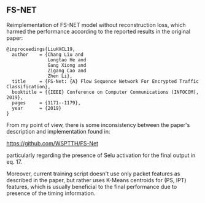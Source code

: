 ## FS-NET

Reimplementation of FS-NET model without reconstruction loss, 
which harmed the performance according to the reported results in the original 
paper:

```
@inproceedings{LiuHXCL19,
  author    = {Chang Liu and
               Longtao He and
               Gang Xiong and
               Zigang Cao and
               Zhen Li},
  title     = {FS-Net: {A} Flow Sequence Network For Encrypted Traffic Classification},
  booktitle = {{IEEE} Conference on Computer Communications (INFOCOM), 2019},
  pages     = {1171--1179},
  year      = {2019}
}
```
From my point of view, there is some inconsistency between the paper's 
description and implementation found in:

https://github.com/WSPTTH/FS-Net

particularly regarding the presence of Selu activation for the final 
output in eq. 17.

Moreover, current training script doesn't use only packet features as described
in the paper, but rather uses K-Means centroids for (PS, IPT) features, which
 is usually beneficial to the final performance due to presence of the
 timing information. 